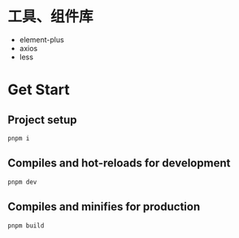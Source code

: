 # 工具、组件库

* element-plus
* axios
* less

# Get Start

## Project setup
`pnpm i`

## Compiles and hot-reloads for development
`pnpm dev`

## Compiles and minifies for production
`pnpm build`